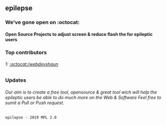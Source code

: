 ## epilepse
### We've gone open on :octocat:
#### Open Source Projects to adjust screen & reduce flash the for epileptic users
### Top contributors
###### 1: <a href="https://github.com/webdevshaun"> :octocat:/webdevshaun</a>
### Updates
###### Our aim is to create a free tool, opensource & great tool wich will help the epileptic users be able to do much more on the Web & Software Feel free to sumit a Pull or Push request.
`epilepse - 2019 MPL 2.0`
